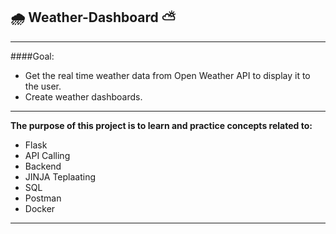 ## 🌧️ Weather-Dashboard ⛅

---

####Goal:

- Get the real time weather data from Open Weather API to display it to the user.
- Create weather dashboards.

---

**The purpose of this project is to learn and practice concepts related to:**

- Flask
- API Calling
- Backend
- JINJA Teplaating
- SQL
- Postman
- Docker

---
